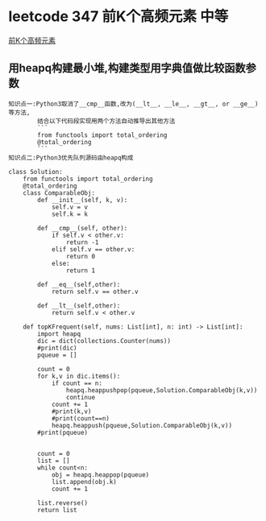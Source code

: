 # leetcode 347 前K个高频元素 中等
[前K个高频元素](https://leetcode-cn.com/problems/top-k-frequent-elements/submissions/)
## 用heapq构建最小堆,构建类型用字典值做比较函数参数
    知识点一:Python3取消了__cmp__函数,改为(__lt__, __le__, __gt__, or __ge__)等方法,
            结合以下代码段实现用两个方法自动推导出其他方法
            ```
            from functools import total_ordering
            @total_ordering
            ```
    知识点二:Python3优先队列源码由heapq构成

```
class Solution:
    from functools import total_ordering
    @total_ordering
    class ComparableObj:
        def __init__(self, k, v):
            self.v = v
            self.k = k
            
        def __cmp__(self, other):
            if self.v < other.v:
                return -1
            elif self.v == other.v:
                return 0
            else:
                return 1
        
        def __eq__(self,other):
            return self.v == other.v
        
        def __lt__(self,other):
            return self.v < other.v

    def topKFrequent(self, nums: List[int], n: int) -> List[int]:
        import heapq
        dic = dict(collections.Counter(nums))
        #print(dic)
        pqueue = []

        count = 0
        for k,v in dic.items():
            if count == n:
                heapq.heappushpop(pqueue,Solution.ComparableObj(k,v))
                continue
            count += 1
            #print(k,v)
            #print(count==n)
            heapq.heappush(pqueue,Solution.ComparableObj(k,v))
        #print(pqueue)
        
        
        count = 0
        list = []
        while count<n:
            obj = heapq.heappop(pqueue)
            list.append(obj.k)
            count += 1

        list.reverse()
        return list
```
